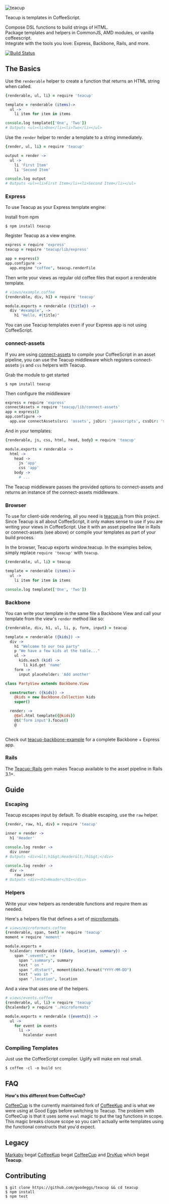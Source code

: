 ![teacup](https://raw.github.com/goodeggs/teacup/master/docs/teacup.jpg)

Teacup is templates in CoffeeScript.

Compose DSL functions to build strings of HTML.  
Package templates and helpers in CommonJS, AMD modules, or vanilla coffeescript.  
Integrate with the tools you love: Express, Backbone, Rails, and more.

[![Build Status](https://travis-ci.org/goodeggs/teacup.png)](https://travis-ci.org/goodeggs/teacup)

The Basics
---------------

Use the `renderable` helper to create a function that returns an HTML string when called.

```coffee
{renderable, ul, li} = require 'teacup'

template = renderable (items)->
  ul ->
    li item for item in items

console.log template(['One', 'Two'])
# Outputs <ul><li>One</li><li>Two</li></ul>
```

Use the `render` helper to render a template to a string immediately.

```coffee
{render, ul, li} = require 'teacup'

output = render ->
  ul ->
    li 'First Item'
    li 'Second Item'

console.log output
# Outputs <ul><li>First Item</li><li>Second Item</li></ul>
```



### Express

To use Teacup as your Express template engine:

Install from npm

    $ npm install teacup

Register Teacup as a view engine.

``` coffee
express = require 'express'
teacup = require 'teacup/lib/express'

app = express()
app.configure ->
  app.engine "coffee", teacup.renderFile
```

Then write your views as regular old coffee files that export a renderable template.

```coffee
# views/example.coffee
{renderable, div, h1} = require 'teacup'

module.exports = renderable ({title}) ->
  div '#example', ->
    h1 "Hello, #{title}"
```

You can use Teacup templates even if your Express app is not using CoffeeScript.

### connect-assets

If you are using [connect-assets](https://github.com/TrevorBurnham/connect-assets) to compile your CoffeeScript in
an asset pipeline, you can use the Teacup middleware which registers connect-assets `js` and `css` helpers with Teacup.

Grab the module to get started

    $ npm install teacup

Then configure the middleware

```coffee
express = require 'express'
connectAssets = require 'teacup/lib/connect-assets'
app = express()
app.configure ->
  app.use connectAssets(src: 'assets', jsDir: 'javascripts', cssDir: 'stylesheets')
```

And in your templates:

```coffee
{renderable, js, css, html, head, body} = require 'teacup'

module.exports = renderable ->
  html ->
    head ->
      js 'app'
      css 'app'
    body ->
      # ...
```

The Teacup middleware passes the provided options to connect-assets and returns an instance of the connect-assets middleware.

### Browser

To use for client-side rendering, all you need is [teacup.js](https://raw.github.com/goodeggs/teacup/master/lib/teacup.js)
from this project. Since Teacup is all about CoffeeScript, it only makes sense to use if you are writing your
views in CoffeeScript. Use it with an asset pipeline like in Rails or connect-assets (see above) or compile your templates
as part of your build process.

In the browser, Teacup exports window.teacup. In the examples below, simply replace `require 'teacup'` with `teacup`.

```coffee
{renderable, ul, li} = teacup

template = renderable (items)->
  ul ->
    li item for item in items

console.log template(['One', 'Two'])
```

### Backbone

You can write your template in the same file a Backbone View and call your template from the view's `render` method like so:
```coffee
{renderable, div, h1, ul, li, p, form, input} = teacup

template = renderable ({kids}) ->
  div ->
    h1 "Welcome to our tea party"
    p "We have a few kids at the table..."
    ul ->
      kids.each (kid) ->
        li kid.get 'name'
    form ->
      input placeholder: 'Add another'

class PartyView extends Backbone.View

  constructor: ({kids}) ->
    @kids = new Backbone.Collection kids
    super()

  render: ->
    @$el.html template({@kids})
    @$('form input').focus()
    @
    
```
Check out [teacup-backbone-example](https://github.com/goodeggs/teacup-backbone-example) for a complete Backbone + Express app.


### Rails

The [Teacup::Rails](https://github.com/goodeggs/teacup-rails) gem makes Teacup available to the asset pipeline in Rails 3.1+.

Guide
---------

### Escaping

Teacup escapes input by default. To disable escaping, use the `raw` helper.

```coffee
{render, raw, h1, div} = require 'teacup'

inner = render ->
  h1 'Header'

console.log render ->
  div inner
# Outputs <div>&lt;h1&gt;Header&lt;/h1&gt;</div>

console.log render ->
  div ->
    raw inner
# Outputs <div><h1>Header</h1></div>
```

### Helpers

Write your view helpers as renderable functions and require them as needed.

Here's a helpers file that defines a set of [microformats](http://microformats.org/wiki/hcalendar).

```coffee
# views/microformats.coffee
{renderable, span, text} = require 'teacup'
moment = require 'moment'

module.exports =
  hcalendar: renderable ({date, location, summary}) ->
    span ".vevent", ->
      span ".summary", summary
      text " on "
      span ".dtstart", moment(date).format("YYYY-MM-DD")
      text " was in "
      span ".location", location
```

And a view that uses one of the helpers.

```coffee
# views/events.coffee
{renderable, ul, li} = require 'teacup'
{hcalendar} = require './microformats'

module.exports = renderable ({events}) ->
  ul ->
    for event in events
      li ->
        hcalendar event
```

### Compiling Templates

Just use the CoffeeScript compiler.  Uglify will make em real small.

```
$ coffee -cl -o build src
```

FAQ
----

**How's this different from CoffeeCup?**

[CoffeeCup](http://github.com/gradus/coffeecup) is the currently maintained fork of
[CoffeeKup](http://github.com/mauricemach/coffeekup) and is what we were using at Good Eggs before switching to Teacup.
The problem with CoffeeCup is that it uses some `eval` magic to put the tag functions in scope. This magic breaks
closure scope so you can't actually write templates using the functional constructs that you'd expect.

Legacy
-------

[Markaby](http://github.com/markaby/markaby) begat [CoffeeKup](http://github.com/mauricemach/coffeekup) begat
[CoffeeCup](http://github.com/gradus/coffeecup) and [DryKup](http://github.com/mark-hahn/drykup) which begat **Teacup**.

Contributing
-------------

```
$ git clone https://github.com/goodeggs/teacup && cd teacup
$ npm install
$ npm test
```
